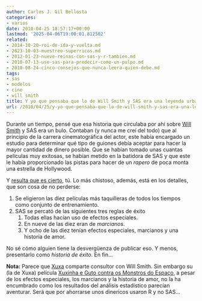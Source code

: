 ```yaml
---
author: Carlos J. Gil Bellosta
categories:
- varios
date: 2010-04-25 18:57:17+00:00
lastmod: '2025-04-06T19:00:01.812502'
related:
- 2014-10-20-roi-de-ida-y-vuelta.md
- 2023-10-03-muestreo-superricos.md
- 2012-01-23-nueve-reinas-con-sas-y-r-tambien.md
- 2010-07-13-use-sas-para-predecir-como-un-pulpo.md
- 2010-08-24-cinco-consejos-que-nunca-leera-quien-debe.md
tags:
- sas
- modelos
- cine
- will smith
title: Y yo que pensaba que lo de Will Smith y SAS era una leyenda urbana...
url: /2010/04/25/y-yo-que-pensaba-que-lo-de-will-smith-y-sas-era-una-leyenda-urbana/
---
```


Durante un tiempo, pensé que esa historia que circulaba por ahí sobre [Will Smith](http://es.wikipedia.org/wiki/Will_Smith) y SAS era un bulo. Contaban (y nunca me creí del todo) que al principio de la carrera cinematográfica del actor, este había encargado un estudio para determinar qué tipo de guiones debía aceptar para hacer la mayor cantidad de dinero posible. Que se habían tomado unas cuantas películas muy exitosas, se habían metido en la batidora de SAS y que este le había proporcionado las pistas para hacer de un _rapero_ de poca monta una estrella de Hollywood.

Y [resulta que es cierto](http://blogs.sas.com/cokins/index.php?/archives/160-A-Hollywood-Celebritys-Use-of-Analytics.html), tú. Lo más chistoso, además, está en los detalles, que son cosa de no perderse:


1. Se eligieron las diez películas más taquilleras de todos los tiempos como conjunto de entrenamiento.
2. SAS se percató de las siguientes tres reglas de éxito
	1. Todas ellas hacían uso de efectos especiales.
	2. En nueve de las diez eran de _marcianos_.
	3. Y ocho de las diez tenían efectos especiales, marcianos y una historia de amor.

No sé cómo alguien tiene la desvergüenza de publicar eso. Y menos, presentarlo como _historia de éxito_. En fin...

**Nota:** Parece que [Xuxa](http://es.wikipedia.org/wiki/Xuxa) comparte consultor con Will Smith. Sin embargo su (la de Xuxa) película [Xuxinha e Guto contra os Monstros do Espaço](http://pt.wikipedia.org/wiki/Xuxinha_e_Guto_contra_os_Monstros_do_Espaço), a pesar de los efectos especiales, los marcianos y la historia de amor, no la ha encumbrado como los resultados del análisis estadístico parecían aventurar. Será que por ahorrarse unos dinericos usaron R y no SAS...